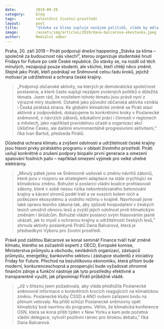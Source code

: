 ```yaml
---
date:         2019-09-20
category:     blog
tags:         celostátní životní-prostředí
layout:       post
title:        "Stávka za klima supluje nezájem politiků, vláda by měla začít konat"
image:        /assets/img/articles/2019/dana-balcarova-ekostavka.jpeg
author:       Mediální odbor
---
```



Praha, 20. září 2019 – Piráti podporují dnešní happening „Stávka za klima – společně za budoucnost nás všech!”, kterou organizuje studentské hnutí Fridays for Future po celé České republice. Do stávky se, na rozdíl od těch minulých, nezapojují pouze studenti, ale všichni, kteří chtějí něco změnit. Stejně jako Piráti, kteří podnikají ve Sněmovně celou řadu kroků, jejichž motivací je udržitelnost a ochrana české krajiny.

 

> „Podporuji občanské aktivity, na kterých je demokratická společnost postavena, a které často suplují nezájem zvolených politiků o důležitá témata. Jsem rád, že nositelem tohoto tématu jsou právě nyní z výrazné míry studenti. Ostatně jako původní občanská aktivita vznikla i Česká pirátská strana. Ke globální klimatické změně se Piráti staví aktivně a zodpovědně, dokazujeme to konkrétními kroky v Poslanecké sněmovně, v návrzích zákonů, edukativní práci  i činností v regionech a městech, jako například pravidelnou účastí a organizací akcí Ukliďme Česko, ale dalšími enviromentálně  progresivními aktivitami,“ říká Ivan Bartoš, předseda Pirátů.

 

Důsledná ochrana klimatu a zvýšení odolnosti a udržitelnosti české krajiny jsou hlavní prvky pirátského programu v oblasti životního prostředí. Piráti usilují konkrétně o zrušení podpory biopaliv první generace a omezení spalování fosilních paliv – například omezení výjimek pro velké uhelné elektrárny. 

 

> „Minulý pátek jsme ve Sněmovně usilovali o změnu návrhů zákonů, které jsou v rozporu se strategiemi adaptace na stále zrychlující se klimatickou změnu. Bohužel si poslanci vládní koalice prohlasovali zákony, které v sobě nesou rizika nekontrolovaného betonování krajiny a kácení stromů podél tratí a ve svazích kolem nich a poškození ekosystému a vodního režimu v krajině. Navrhovali jsme také úpravu  lesního zákona tak, aby způsob hospodaření v českých lesích  umožnil obnovu lesů a zvýšil jejich odolnost proti klimatickým změnám i škůdcům. Bohužel vládní poslanci svým hlasováním jasně ukázali, jak to myslí s ochranou krajiny a udržitelností českých lesů,” shrnula aktivity poslankyně Pirátů Dana Balcarová, která je předsedkyní Výboru pro životní prostředí.

 

Právě pod záštitou Balcarové se konal seminář Finance tváří tvář změně klimatu, kterého se zúčastnili experti z OECD, Evropské komise, Ministerstva průmyslu a obchodu, nevládních organizací, zástupců průmyslu, energetiky, bankovního sektoru i zástupce studentů z iniciativy Friday for Future. Přechod na bezuhlíkovou ekonomiku, která přitom bude moderní, konkurenceschopná a prosperující bude vyžadovat ohromné finanční zdroje a funkční nástroje jak tyto prostředky efektivně a transparentně využít, jak připomínají Piráti průběžně vládě.

 

> „Již v březnu jsem požadovala, aby vláda předložila Poslanecké sněmovně informace o konkrétních krocích reagujících na klimatickou změnu. Poslanecké kluby ČSSD a ANO ovšem zařazení bodu na plénum vetovaly. Na příští schůzi Poslanecké sněmovny opět klimatický bod navrhnu do programu. Věřím, že klimatická konference OSN, která se koná příští týden v New Yorku a kam jede početná vládní delegace, vytvoří pozitivní rámec pro širokou debatu,” říká Dana Balcarová.
